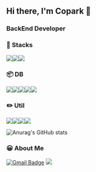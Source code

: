 ## Hi there, I'm Copark 👋

### BackEnd Developer

### 🔨 Stacks

<img src="https://img.shields.io/badge/Spring-6DB33F?style=flat-square&logo=spring&logoColor=white"/><img src="https://img.shields.io/badge/SpringBoot-DB33F?style=flat-square&logo=springboot&logoColor=white"/><img src="https://img.shields.io/badge/CSharp-239120?style=flat-square&logo=csharp&logoColor=white"/>

### 📦 DB

<img src="https://img.shields.io/badge/MySQL-4479A1?style=flat-square&logo=mysql&logoColor=white"/><img src="https://img.shields.io/badge/PostgreSQL-4169E1?style=flat-square&logo=postgresql&logoColor=white"/><img src="https://img.shields.io/badge/Redis-DC382D?style=flat-square&logo=redis&logoColor=white"/><img src="https://img.shields.io/badge/MongoDB-47A248?style=flat-square&logo=mongodb&logoColor=white"/><img src="https://img.shields.io/badge/ElasticSearch-005571?style=flat-square&logo=elasticsearch&logoColor=white"/>

### ✏️ Util
<img src="https://img.shields.io/badge/AWS-232F3E?style=flat-square&logo=amazonaws&logoColor=white"/><img src="https://img.shields.io/badge/Docker-2496ED?style=flat-square&logo=docker&logoColor=white"/><img src="https://img.shields.io/badge/Postman-FF6C37?style=flat-square&logo=postman&logoColor=white"/><img src="https://img.shields.io/badge/VSCode-007ACC?style=flat-square&logo=visualstudiocode&logoColor=white"/>

![Anurag's GitHub stats](https://github-readme-stats.vercel.app/api?username=copark-dev&show_icons=true&theme=radical)

### 😀 About Me
[![Gmail Badge](https://img.shields.io/badge/Gmail-d14836?style=flat-square&logo=Gmail&logoColor=white&link=mailto:copark.dev@gmail.com)](copark.dev@gmail.com) <a href="https://velog.io/@copark_dev"><img src="https://img.shields.io/badge/Tech%20Blog-11B48A?style=flat-square&logo=Vimeo&logoColor=white&link=https://velog.io/@copark_dev"/></a>



